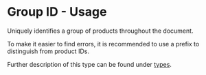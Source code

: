 # Group ID - Usage

Uniquely identifies a group of products throughout the document.

To make it easier to find errors, it is recommended to use a prefix to distinguish from product IDs.

Further description of this type can be found under [types](types/product_group_id-usage.en.md).
